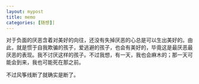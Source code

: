 ```yaml
---
layout: mypost
title: memo
categories: [随想]]
---
```


对于负面的厌恶含着对美好的向往，还没有失掉厌恶的心总是可以生出美好的。由此，就是惯于自我欺骗的孩子，爱逃避的孩子，也会有美好的，毕竟这是最厌恶最厌恶的表现。我不讨厌这样的孩子。不过我想，有一天，我也会麻木的；那一天可能会到来，我也可能死在那之前。

不过风筝线断了就确实是断了。